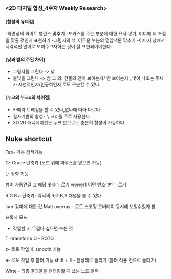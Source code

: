 ### <2D 디지털 합성_4주차 Weekly Research> 


#### [합성의 유의점]
-화면상의 화이트 밸런스 맞추기 
-포커스를 주는 부분에 대한 묘사 넣기, 어디에 더 초점을 맞출 것인지 표현하기 
-그림자의 색, 어두운 부분의 명암색톤 맞추기 
-이미지 상에서 시각적인 언어로 보여주고자하는 것이 잘 표현되어야한다.

#### [낮과 밤의 주된 차이]
- 그림자를 그린다 -> 낮 
- 불빛을 그린다 -> 밤 
그 외: 건물의 안이 보이는지/ 안 보이는지 , 빛이 나오는 주체가 자연적인지/인공적인지 로도 구분할 수 있다.

#### [누크와 누크x의 차이점]
- 카메라 트래킹을 할 수 있나,없나에 따라 다르다 
- 실사기반의 합성- 누크x 를 주로 사용한다 
- 3D.2D 애니메이션은 누크 만으로도 충분히 합성이 가능하다.

## Nuke shortcut

Tab- 기능 검색기능 

G- Grade 단축키 (노드 위에 마우스를 넣으면 가능)

L- 정렬 기능 

뷰어 자동연결 그 해당 숫자 누르기 viewer1 이면 번호 1번 누르기 

R G B a 단축키- 각각의 R,G,B,A 채널을 볼 수 있다  


lum-감마에 대한 값 
Matt overray - 로토 스코핑 오버레이 동시에 보일수있게 함 


프록시 모드 
- 작업할 시 무겁다 싶으면 쓰는 것 


T -transform 
O - ROTO 

z- 로토 작업 후 smooth 기능

e- 로토 작업 후 블러 기능 
shift + E - 원상태로 돌리기 (블러 적용 전으로 돌리기)

Wirte - 최종 결과물을 렌더링할 때 쓰는 노드 블럭
